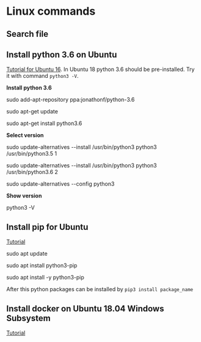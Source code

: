 # Linux commands

## Search file

## Install python 3.6 on Ubuntu

[Tutorial for Ubuntu 16](http://ubuntuhandbook.org/index.php/2017/07/install-python-3-6-1-in-ubuntu-16-04-lts/). In Ubuntu 18 python 3.6 should be pre-installed. Try it with command `python3 -V`.

**Install python 3.6**

sudo add-apt-repository ppa:jonathonf/python-3.6

sudo apt-get update

sudo apt-get install python3.6

**Select version**

sudo update-alternatives --install /usr/bin/python3 python3 /usr/bin/python3.5 1

sudo update-alternatives --install /usr/bin/python3 python3 /usr/bin/python3.6 2

sudo update-alternatives --config python3

**Show version**

python3 -V

## Install pip for Ubuntu

[Tutorial](https://www.digitalocean.com/community/tutorials/how-to-install-python-3-and-set-up-a-programming-environment-on-ubuntu-18-04-quickstart)

sudo apt update

sudo apt install python3-pip

sudo apt install -y python3-pip

After this python packages can be installed by
`pip3 install package_name`

## Install docker on Ubuntu 18.04 Windows Subsystem

[Tutorial](https://medium.com/@sebagomez/installing-the-docker-client-on-ubuntus-windows-subsystem-for-linux-612b392a44c4)
